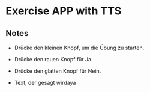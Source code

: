 # Exercise APP with TTS

## Notes

- Drücke den kleinen Knopf, um die Übung zu starten.

- Drücke den rauen Knopf für Ja.
- Drücke den glatten Knopf für Nein.

- Text, der gesagt wirdaya